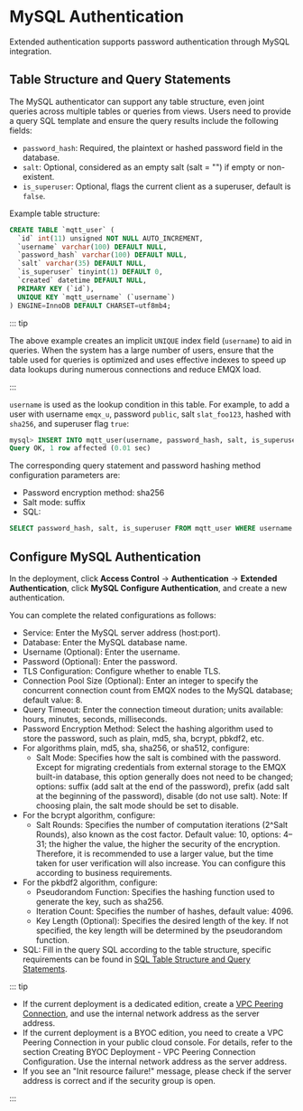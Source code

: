 # MySQL Authentication

Extended authentication supports password authentication through MySQL integration.

## Table Structure and Query Statements

The MySQL authenticator can support any table structure, even joint queries across multiple tables or queries from views. Users need to provide a query SQL template and ensure the query results include the following fields:

- `password_hash`: Required, the plaintext or hashed password field in the database.
- `salt`: Optional, considered as an empty salt (salt = "") if empty or non-existent.
- `is_superuser`: Optional, flags the current client as a superuser, default is `false`.

Example table structure:

```sql
CREATE TABLE `mqtt_user` (
  `id` int(11) unsigned NOT NULL AUTO_INCREMENT,
  `username` varchar(100) DEFAULT NULL,
  `password_hash` varchar(100) DEFAULT NULL,
  `salt` varchar(35) DEFAULT NULL,
  `is_superuser` tinyint(1) DEFAULT 0,
  `created` datetime DEFAULT NULL,
  PRIMARY KEY (`id`),
  UNIQUE KEY `mqtt_username` (`username`)
) ENGINE=InnoDB DEFAULT CHARSET=utf8mb4;
```

::: tip

The above example creates an implicit `UNIQUE` index field (`username`) to aid in queries. When the system has a large number of users, ensure that the table used for queries is optimized and uses effective indexes to speed up data lookups during numerous connections and reduce EMQX load. 

:::

`username` is used as the lookup condition in this table. For example, to add a user with username `emqx_u`, password `public`, salt `slat_foo123`, hashed with `sha256`, and superuser flag `true`:

```sql
mysql> INSERT INTO mqtt_user(username, password_hash, salt, is_superuser) VALUES ('emqx_u', SHA2(concat('public', 'slat_foo123'), 256), 'slat_foo123', 1);
Query OK, 1 row affected (0.01 sec)
```

The corresponding query statement and password hashing method configuration parameters are:

- Password encryption method: sha256
- Salt mode: suffix
- SQL:

```sql
SELECT password_hash, salt, is_superuser FROM mqtt_user WHERE username = ${username} LIMIT 1
```

## Configure MySQL Authentication

In the deployment, click **Access Control** -> **Authentication** -> **Extended Authentication**, click **MySQL Configure Authentication**, and create a new authentication.

You can complete the related configurations as follows:

- Service: Enter the MySQL server address (host:port).
- Database: Enter the MySQL database name.
- Username (Optional): Enter the username.
- Password (Optional): Enter the password.
- TLS Configuration: Configure whether to enable TLS.
- Connection Pool Size (Optional): Enter an integer to specify the concurrent connection count from EMQX nodes to the MySQL database; default value: 8.
- Query Timeout: Enter the connection timeout duration; units available: hours, minutes, seconds, milliseconds.
- Password Encryption Method: Select the hashing algorithm used to store the password, such as plain, md5, sha, bcrypt, pbkdf2, etc.
- For algorithms plain, md5, sha, sha256, or sha512, configure:
  - Salt Mode: Specifies how the salt is combined with the password. Except for migrating credentials from external storage to the EMQX built-in database, this option generally does not need to be changed; options: suffix (add salt at the end of the password), prefix (add salt at the beginning of the password), disable (do not use salt). Note: If choosing plain, the salt mode should be set to disable.
- For the bcrypt algorithm, configure:
  - Salt Rounds: Specifies the number of computation iterations (2^Salt Rounds), also known as the cost factor. Default value: 10, options: 4–31; the higher the value, the higher the security of the encryption. Therefore, it is recommended to use a larger value, but the time taken for user verification will also increase. You can configure this according to business requirements.
- For the pkbdf2 algorithm, configure:
  - Pseudorandom Function: Specifies the hashing function used to generate the key, such as sha256.
  - Iteration Count: Specifies the number of hashes, default value: 4096.
  - Key Length (Optional): Specifies the desired length of the key. If not specified, the key length will be determined by the pseudorandom function.
- SQL: Fill in the query SQL according to the table structure, specific requirements can be found in [SQL Table Structure and Query Statements](https://docs.emqx.com/en/enterprise/latest/access-control/authn/mysql.html#sql-table-structure-and-query-statements).

::: tip

- If the current deployment is a dedicated edition, create a [VPC Peering Connection](./vpc_peering.md), and use the internal network address as the server address.
- If the current deployment is a BYOC edition, you need to create a VPC Peering Connection in your public cloud console. For details, refer to the section Creating BYOC Deployment - VPC Peering Connection Configuration. Use the internal network address as the server address.
- If you see an "Init resource failure!" message, please check if the server address is correct and if the security group is open. 

:::
